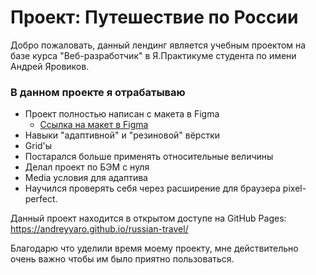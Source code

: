 
# Проект: Путешествие по России

Добро пожаловать, данный лендинг является учебным проектом на базе курса "Веб-разработчик" в Я.Практикуме студента по имени Андрей Яровиков.

### В данном проекте я отрабатываю

- Проект полностью написан с макета в Figma
    * [Ссылка на макет в Figma](https://www.figma.com/file/5S2WSbEFL6awjVWJ0NWL8Q/Sprint-3_-Russia-_-desktop-mobile?node-id=28503%3A0)
- Навыки "адаптивной" и "резиновой" вёрстки
- Grid'ы 
- Постарался больше применять относительные величины
- Делал проект по БЭМ с нуля
- Media условия для адаптива
- Научился проверять себя через расширение для браузера pixel-perfect.

Данный проект находится в открытом доступе на GitHub Pages: https://andreyyaro.github.io/russian-travel/


Благодарю что уделили время моему проекту, мне действительно очень важно чтобы им было приятно пользоваться.
